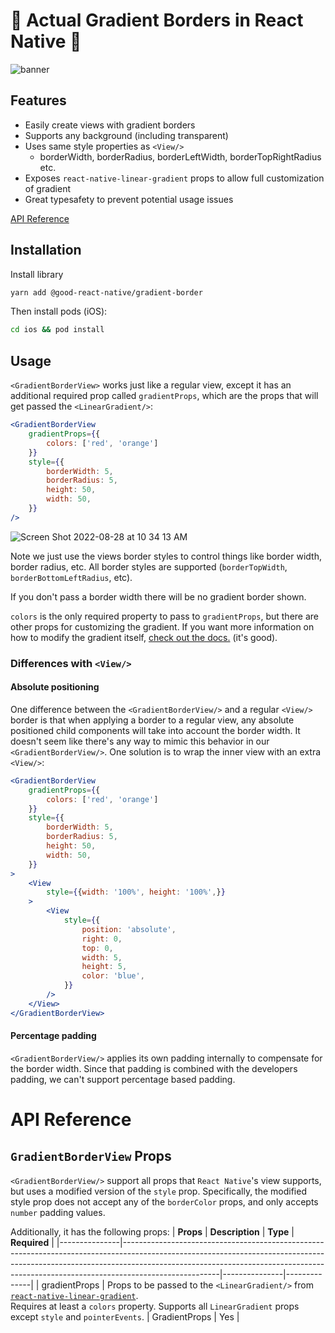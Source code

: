 # 🤯 Actual Gradient Borders in React Native 🤯
![banner](https://user-images.githubusercontent.com/12774588/187088570-5463dd82-6870-41a1-8b8a-6f6aa8c3f74c.png)
## Features
- Easily create views with gradient borders
- Supports any background (including transparent)
- Uses same style properties as `<View/>`
    - borderWidth, borderRadius, borderLeftWidth, borderTopRightRadius etc.
- Exposes `react-native-linear-gradient` props to allow full customization of gradient
- Great typesafety to prevent potential usage issues

[API Reference](#api-reference)

## Installation
Install library

```sh
yarn add @good-react-native/gradient-border
```

Then install pods (iOS):

```sh
cd ios && pod install
```

## Usage
`<GradientBorderView>` works just like a regular view, except it has an additional required prop called `gradientProps`, which are the props that will get passed the `<LinearGradient/>`:
```jsx
<GradientBorderView
    gradientProps={{
        colors: ['red', 'orange']
    }}
    style={{
        borderWidth: 5,
        borderRadius: 5,
        height: 50,
        width: 50,
    }}
/>
```

![Screen Shot 2022-08-28 at 10 34 13 AM](https://user-images.githubusercontent.com/12774588/187088606-53acce3f-41c2-4536-8e18-8f8c4b3506a7.png)

Note we just use the views border styles to control things like border width, border radius, etc.  All border styles are supported (`borderTopWidth`, `borderBottomLeftRadius`, etc).

If you don't pass a border width there will be no gradient border shown.

`colors` is the only required property to pass to `gradientProps`, but there are other props for customizing the gradient. If you want more information on how to modify the gradient itself, [check out the docs.](https://github.com/react-native-linear-gradient/react-native-linear-gradient/) (it's good).

### Differences with `<View/>`
#### Absolute positioning
One difference between the `<GradientBorderView/>` and a regular `<View/>` border is that when applying a border to a regular view, any absolute positioned child components will take into account the border width. It doesn't seem like there's any way to mimic this behavior in our `<GradientBorderView/>`. One solution is to wrap the inner view with an extra `<View/>`:

```jsx
<GradientBorderView
    gradientProps={{
        colors: ['red', 'orange']
    }}
    style={{
        borderWidth: 5,
        borderRadius: 5,
        height: 50,
        width: 50,
    }}
>
    <View
        style={{width: '100%', height: '100%',}}
    >
        <View 
            style={{
                position: 'absolute',
                right: 0,
                top: 0,
                width: 5, 
                height: 5,
                color: 'blue',
            }}
        />
    </View>
</GradientBorderView>
```

#### Percentage padding
`<GradientBorderView/>` applies its own padding internally to compensate for the border width. Since that padding is combined with the developers padding, we can't support percentage based padding.

# API Reference
## `GradientBorderView` Props
`<GradientBorderView/>` support all props that `React Native`'s view supports, but uses a modified version of the `style` prop. Specifically, the modified style prop does not accept any of the `borderColor` props, and only accepts `number` padding values.

Additionally, it has the following props:
| **Props**     | **Description**                                                                                                                                                                                                                                                  | **Type**      | **Required** |
|---------------|------------------------------------------------------------------------------------------------------------------------------------------------------------------------------------------------------------------------------------------------------------------|---------------|--------------|
| gradientProps | Props to be passed to the `<LinearGradient/>` from [`react-native-linear-gradient`](https://github.com/react-native-linear-gradient/react-native-linear-gradient). <br>Requires at least a `colors` property. Supports all `LinearGradient` props except `style` and `pointerEvents`.  | GradientProps | Yes          |
